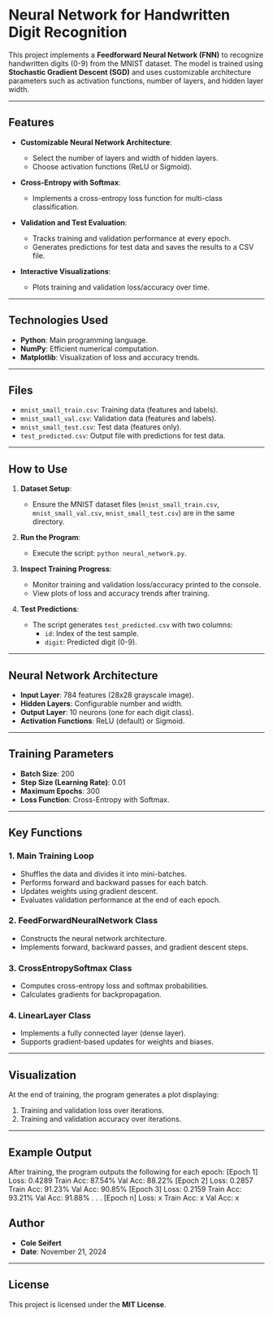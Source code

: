 # Neural Network for Handwritten Digit Recognition

This project implements a **Feedforward Neural Network (FNN)** to recognize handwritten digits (0-9) from the MNIST dataset. The model is trained using **Stochastic Gradient Descent (SGD)** and uses customizable architecture parameters such as activation functions, number of layers, and hidden layer width.

---

## Features

- **Customizable Neural Network Architecture**:
  - Select the number of layers and width of hidden layers.
  - Choose activation functions (ReLU or Sigmoid).
  
- **Cross-Entropy with Softmax**:
  - Implements a cross-entropy loss function for multi-class classification.

- **Validation and Test Evaluation**:
  - Tracks training and validation performance at every epoch.
  - Generates predictions for test data and saves the results to a CSV file.

- **Interactive Visualizations**:
  - Plots training and validation loss/accuracy over time.

---

## Technologies Used

- **Python**: Main programming language.
- **NumPy**: Efficient numerical computation.
- **Matplotlib**: Visualization of loss and accuracy trends.

---

## Files

- `mnist_small_train.csv`: Training data (features and labels).
- `mnist_small_val.csv`: Validation data (features and labels).
- `mnist_small_test.csv`: Test data (features only).
- `test_predicted.csv`: Output file with predictions for test data.

---

## How to Use

1. **Dataset Setup**:
   - Ensure the MNIST dataset files (`mnist_small_train.csv`, `mnist_small_val.csv`, `mnist_small_test.csv`) are in the same directory.

2. **Run the Program**:
   - Execute the script: `python neural_network.py`.

3. **Inspect Training Progress**:
   - Monitor training and validation loss/accuracy printed to the console.
   - View plots of loss and accuracy trends after training.

4. **Test Predictions**:
   - The script generates `test_predicted.csv` with two columns:
     - `id`: Index of the test sample.
     - `digit`: Predicted digit (0-9).

---

## Neural Network Architecture

- **Input Layer**: 784 features (28x28 grayscale image).
- **Hidden Layers**: Configurable number and width.
- **Output Layer**: 10 neurons (one for each digit class).
- **Activation Functions**: ReLU (default) or Sigmoid.

---

## Training Parameters

- **Batch Size**: 200
- **Step Size (Learning Rate)**: 0.01
- **Maximum Epochs**: 300
- **Loss Function**: Cross-Entropy with Softmax.

---

## Key Functions

### 1. **Main Training Loop**
   - Shuffles the data and divides it into mini-batches.
   - Performs forward and backward passes for each batch.
   - Updates weights using gradient descent.
   - Evaluates validation performance at the end of each epoch.

### 2. **FeedForwardNeuralNetwork Class**
   - Constructs the neural network architecture.
   - Implements forward, backward passes, and gradient descent steps.

### 3. **CrossEntropySoftmax Class**
   - Computes cross-entropy loss and softmax probabilities.
   - Calculates gradients for backpropagation.

### 4. **LinearLayer Class**
   - Implements a fully connected layer (dense layer).
   - Supports gradient-based updates for weights and biases.

---

## Visualization

At the end of training, the program generates a plot displaying:

1. Training and validation loss over iterations.
2. Training and validation accuracy over iterations.

---

## Example Output

After training, the program outputs the following for each epoch:
  [Epoch 1] Loss: 0.4289 Train Acc: 87.54% Val Acc: 88.22%
  [Epoch 2] Loss: 0.2857 Train Acc: 91.23% Val Acc: 90.85%
  [Epoch 3] Loss: 0.2159 Train Acc: 93.21% Val Acc: 91.88%
  .
  .
  .
  [Epoch n] Loss: x Train Acc: x Val Acc: x

## Author

- **Cole Seifert**
- **Date**: November 21, 2024

---

## License

This project is licensed under the **MIT License**.
